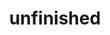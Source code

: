 ---
layout: page
title: unfinished
nav: true
nav_order: 6
dropdown: true
children:
    - title: cv
      permalink: /cv/
    - title: divider
    - title: projects
      permalink: /projects/
    - title: divider
    - title: teaching
      permalink: /teaching/
---